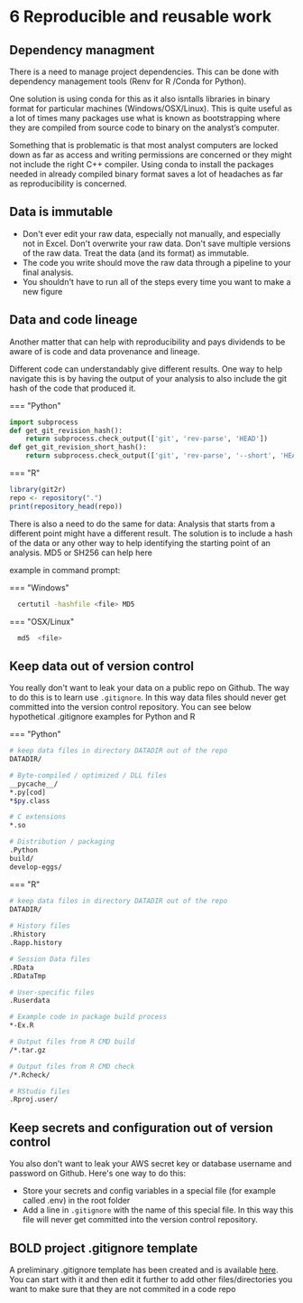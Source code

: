# 6 Reproducible and reusable work



## Dependency managment

There is a need to manage project dependencies. This can be done with dependency management tools (Renv for R /Conda for Python).

One solution is using conda for this as it also isntalls libraries in binary format for particular machines (Windows/OSX/Linux).
This is quite useful as a lot of times many packages use what is known as bootstrapping where they are compiled from source code 
to binary on the analyst’s computer. 

Something that is problematic is that most analyst computers are locked down as far as access and writing permissions 
are concerned or they might not include the right C++ compiler. Using conda to install the packages 
needed in already compiled binary format saves a lot of headaches as far as reproducibility is concerned.


## Data is immutable

- Don't ever edit your raw data, especially not manually, and especially not in Excel. Don't overwrite your raw data. Don't save multiple versions of the raw data. Treat the data (and its format) as immutable. 
- The code you write should move the raw data through a pipeline to your final analysis. 
- You shouldn't have to run all of the steps every time you want to make a new figure 



## Data and code lineage

Another matter that can help with reproducibility and pays dividends to be aware of is code and data provenance and lineage. 

Different code can understandably give different results. One way to help navigate this is by having 
the output of your analysis to also include the git hash of the code that produced it.

=== "Python"
```py 
import subprocess
def get_git_revision_hash():
    return subprocess.check_output(['git', 'rev-parse', 'HEAD'])
def get_git_revision_short_hash():
    return subprocess.check_output(['git', 'rev-parse', '--short', 'HEAD'])
```
  
=== "R"
```r 
library(git2r)
repo <- repository(".")
print(repository_head(repo))
```

  
There is also a need to do the same for data: Analysis that starts from a different point might have a different result. 
The solution is to include a hash of the data or any other way to help identifying the starting point of an analysis. 
MD5 or SH256 can help here
  
example in command prompt:  
  

=== "Windows"
```bash 
  certutil -hashfile <file> MD5
```
  
=== "OSX/Linux"
```bash 
  md5  <file> 
```

  
## Keep data out of version control

You really don't want to leak your data on a public repo on Github. The way to do this is to learn use `.gitignore`. 
In this way data files should never get committed into the version control repository. 
You can see below hypothetical .gitignore examples for Python and R

=== "Python"

``` bash
# keep data files in directory DATADIR out of the repo
DATADIR/  

# Byte-compiled / optimized / DLL files
__pycache__/
*.py[cod]
*$py.class

# C extensions
*.so

# Distribution / packaging
.Python
build/
develop-eggs/
```

=== "R"

``` bash
# keep data files in directory DATADIR out of the repo
DATADIR/
  
# History files
.Rhistory
.Rapp.history

# Session Data files
.RData
.RDataTmp

# User-specific files
.Ruserdata

# Example code in package build process
*-Ex.R

# Output files from R CMD build
/*.tar.gz

# Output files from R CMD check
/*.Rcheck/

# RStudio files
.Rproj.user/

```


## Keep secrets and configuration out of version control

You also don't want to leak your AWS secret key or database username and password on Github.  Here's one way to do this:

- Store your secrets and config variables in a special file (for example called .env) in the root folder
- Add a line in `.gitignore` with the name of this special file. In this way this file will never get committed into the version control repository. 



## BOLD project .gitignore template

A preliminary .gitignore template has been created and is available [here](../files/agitignore.txt).
You can start with it and then edit it further to add other files/directories you want to make sure
that they are not commited in a code repo